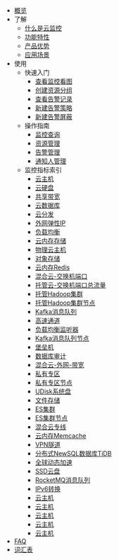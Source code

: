 <!-- 请勿添加产品标题，标题行将由系统自动增加，名称将于您申请邮件提供的仓库名称一致 -->

* [概览](/cloudwatch/README.md)
* 了解   <!-- 以下是参考的目录模版，旨在建议产品文档应该包含的内容模块。实际章节划分可根据实际内容进行调整 -->
   * [什么是云监控](/cloudwatch/introduction/intro.md)
   * [功能特性](/cloudwatch/introduction/function.md)
   * [产品优势](/cloudwatch/introduction/advantage.md)
   * [应用场景](/cloudwatch/introduction/use.md)
* 使用
   * 快速入门
        * [查看监控看图](/cloudwatch/use/start/pictures.md)
        * [创建资源分组](/cloudwatch/use/start/groups.md)
        * [查看告警记录](/cloudwatch/use/start/records.md)
        * [新建告警策略](/cloudwatch/use/start/policy.md)
        * [新建告警屏蔽](/cloudwatch/use/start/shield.md)
   * 操作指南
        * [监控查询](/cloudwatch/use/guide/monitoring.md)
        * [资源管理](/cloudwatch/use/guide/resource.md)
        * [告警管理](/cloudwatch/use/guide/alarm.md)
        * [通知人管理](/cloudwatch/use/guide/notify.md)
   * 监控指标索引
        * [云主机](/cloudwatch/metric/uhost.md)
        * [云硬盘](/cloudwatch/metric/udisk.md)
        * [共享带宽](/cloudwatch/metric/sharebandwidth.md)
        * [云数据库](/cloudwatch/metric/udb.md)
        * [云分发](/cloudwatch/metric/ucdn.md)
        * [外网弹性IP](/cloudwatch/metric/eip.md)
        * [负载均衡](/cloudwatch/metric/ulb.md)
        * [云内存存储](/cloudwatch/metric/umem.md)
        * [物理云主机](/cloudwatch/metric/uphost.md)
        * [对象存储](/cloudwatch/metric/us3.md)
        * [云内存Redis](/cloudwatch/metric/uredis.md)
        * [混合云-交换机端口](/cloudwatch/metric/hybridcloudport.md)
        * [托管云-交换机端口总流量](/cloudwatch/metric/hybridcloudportsum.md)
        * [托管Hadoop集群](/cloudwatch/metric/uhadoop.md)
        * [托管Hadoop集群节点](/cloudwatch/metric/uhadoophost.md)
        * [Kafka消息队列](/cloudwatch/metric/ukafka.md)
        * [高速通道](/cloudwatch/metric/udpn.md)
        * [负载均衡监听器](/cloudwatch/metric/ulbvserver.md)
        * [Kafka消息队列节点](/cloudwatch/metric/ukafkahost.md)
        * [堡垒机](/cloudwatch/metric/uaudithost.md)
        * [数据库审计](/cloudwatch/metric/udbaudit.md)
        * [混合云-外网-带宽](/cloudwatch/metric/hybridcloudportsum1.md)
        * [私有专区](/cloudwatch/metric/udset.md)
        * [私有专区节点](/cloudwatch/metric/udsetuhost.md)
        * [UDisk系统盘](/cloudwatch/metric/udisksystem.md)
        * [文件存储](/cloudwatch/metric/ufs.md)
        * [ES集群](/cloudwatch/metric/ues.md)
        * [ES集群节点](/cloudwatch/metric/uesnode.md)
        * [混合云专线](/cloudwatch/metric/connect.md)
        * [云内存Memcache](/cloudwatch/metric/umemcache.md)
        * [VPN隧道](/cloudwatch/metric/vpntunnel.md)
        * [分布式NewSQL数据库TiDB](/cloudwatch/metric/tidb.md)
        * [全球动态加速](/cloudwatch/metric/pathx.md)
        * [SSD云盘](/cloudwatch/metric/udiskssd.md)
        * [RocketMQ消息队列](/cloudwatch/metric/urocketmq.md)
        * [IPv6转换](/cloudwatch/metric/nat64.md)
        * [云主机](/cloudwatch/metric/uhost.md)
        * [云主机](/cloudwatch/metric/uhost.md)
        * [云主机](/cloudwatch/metric/uhost.md)
        * [云主机](/cloudwatch/metric/uhost.md)
        * [云主机](/cloudwatch/metric/uhost.md)
* [FAQ](/cloudwatch/FAQ.md)
* [词汇表](/cloudwatch/_glossary.md)
      

